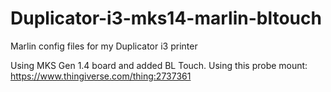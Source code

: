 # Duplicator-i3-mks14-marlin-bltouch
Marlin config files for my Duplicator i3 printer

Using MKS Gen 1.4 board and added BL Touch. Using this probe mount: https://www.thingiverse.com/thing:2737361
